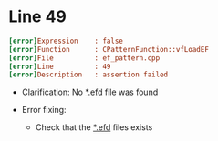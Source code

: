 # Line 49

```ini
[error]Expression    : false
[error]Function      : CPatternFunction::vfLoadEF
[error]File          : ef_pattern.cpp
[error]Line          : 49
[error]Description   : assertion failed
```

- Clarification: No [*.efd](../file-formats/ai/efd.md) file was found

- Error fixing:
  - Check that the [*.efd](../file-formats/ai/efd.md) files exists
